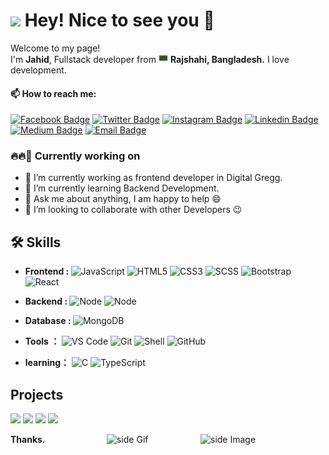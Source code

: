 <h1><img src="https://emojis.slackmojis.com/emojis/images/1531849430/4246/blob-sunglasses.gif?1531849430" width="30"/> Hey! Nice to see you 🤗</h1>


<p>Welcome to my page! </br> I'm <b>Jahid</b>, Fullstack developer from <img src="flag.png" width="15"/> <b>Rajshahi, Bangladesh.</b> I love development. </p>


#### 📫 How to reach me:

[![Facebook Badge](https://img.shields.io/badge/-Facebook-1877F2?style=flat-square&labelColor=1877F2&logo=facebook&logoColor=white&link=https://www.facebook.com/profile.php?id=100010894242472)](https://www.facebook.com/profile.php?id=100010894242472) [![Twitter Badge](https://img.shields.io/badge/-Twitter-1ca0f1?style=flat-square&labelColor=1ca0f1&logo=twitter&logoColor=white&link=https://twitter.com/jahid_dev)](https://twitter.com/jahid_dev) [![Instagram Badge](https://img.shields.io/badge/-Instagram-E4405F?style=flat-square&labelColor=E4405F&logo=instagram&logoColor=white&link=https://www.instagram.com/jahidbd240)](https://instagram.com/jahidbd240) [![Linkedin Badge](https://img.shields.io/badge/-Linkedin-blue?style=flat-square&logo=Linkedin&logoColor=white&link=https://www.linkedin.com/in/ᒏαhíd-hαsαn-bd24/)](https://www.linkedin.com/in/ᒏαhíd-hαsαn-bd24/) [![Medium Badge](https://img.shields.io/badge/-Medium-03a57a?style=flat-square&labelColor=03a57a&logo=Medium&link=https://medium.com/)](https://medium.com/) [![Email Badge](https://img.shields.io/badge/-Email-c14438?style=flat-square&logo=Gmail&logoColor=white&link=mailto:jahidbd9x@gmail.com)](mailto:jahidbd9x@gmail.com)


### 🔥🔥🔭 Currently working on
- 🔭 I’m currently working as frontend developer in Digital Gregg.
- 🌱 I’m currently learning Backend Development.
- 💬 Ask me about anything, I am happy to help 😄
- 👯 I’m looking to collaborate with other Developers 😉

## 🛠 Skills
- <b> Frontend : </b> ![JavaScript](https://img.shields.io/badge/-JavaScript-yellow?style=flat-circle&logo=javascript)  ![HTML5](https://img.shields.io/badge/-HTML5-orange?style=flat-circle&logo=html5) ![CSS3](https://img.shields.io/badge/-CSS3-blue?style=flat-circle&logo=css3) ![SCSS](https://img.shields.io/badge/-SASS-pink?style=flat-circle&logo=sass)  ![Bootstrap](https://img.shields.io/badge/-Bootstrap-purple?style=flat-circle&logo=bootstrap) ![React](https://img.shields.io/badge/-React-blue?style=flat-circle&logo=react)

- <b> Backend : </b> ![Node](https://img.shields.io/badge/-NodeJs-green?style=flat-circle&logo=node) ![Node](https://img.shields.io/badge/-Express-LightGray?style=flat-circle&logo=express)

- <b>Database : </b> ![MongoDB](https://img.shields.io/badge/-MongoDB-green?style=flat-circle&logo=mongoDB)

- <b>Tools ：</b> ![VS Code](https://img.shields.io/badge/-VSCode-blue?style=flat-circle&logo=VSCode) ![Git](https://img.shields.io/badge/-Git-yellow?style=flat-circle&logo=git)  ![Shell](https://img.shields.io/badge/-Shell-red?style=flat-circle&logo=shell) ![GitHub](https://img.shields.io/badge/-GitHub-black?style=flat-circle&logo=GitHub)

- <b>learning：</b> ![C](https://img.shields.io/badge/-C-black?style=flat-circle&logo=C) ![TypeScript](https://img.shields.io/badge/-TypeScript-LightGray?style=flat-circle&logo=typescript)

## Projects
[![](https://img.shields.io/badge/-🧬%20Demo-000)](https://github.com/jahid-bd/) [![](https://img.shields.io/badge/-🧬%20Demo-000)](https://github.com/jahid-bd/) [![](https://img.shields.io/badge/-🧬%20Demo-000)](https://github.com/jahid-bd/) [![](https://img.shields.io/badge/-🧬%20Demo-000)](https://github.com/jahid-bd/)


<b>Thanks.</b>
<img src="https://github.com/sciencepal/sciencepal/blob/master/assets/life_balance.gif" alt="side Image" align="right" width="200" height="auto" />
<a href="https://ko-fi.com/sciencepal"> <img src="https://media3.giphy.com/media/ZEB6yFbLnhyQf7g3hn/giphy.gif" alt="side Gif" align="right" width="150" height="auto"/> </a>

